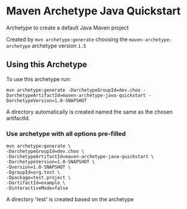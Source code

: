 # Maven Archetype Java Quickstart

Archetype to create a default Java Maven project

Created by `mvn archetype:generate` choosing the `maven-archetype-archetype` archetype version `1.5`

## Using this Archetype

To use this archetype run:

```shell
mvn archetype:generate -DarchetypeGroupId=dev.choo -DarchetypeArtifactId=maven-archetype-java-quickstart -DarchetypeVersion=1.0-SNAPSHOT
```

A directory automatically is created named the same as the chosen artifactId.

### Use archetype with all options pre-filled

```shell
mvn archetype:generate \
-DarchetypeGroupId=dev.choo \
-DarchetypeArtifactId=maven-archetype-java-quickstart \
-DarchetypeVersion=1.0-SNAPSHOT \
-Dversion=1.0-SNAPSHOT \
-DgroupId=org.test \
-Dpackage=test.project \
-DartifactId=example \
-DinteractiveMode=false
```

A directory 'test' is created based on the archetype
